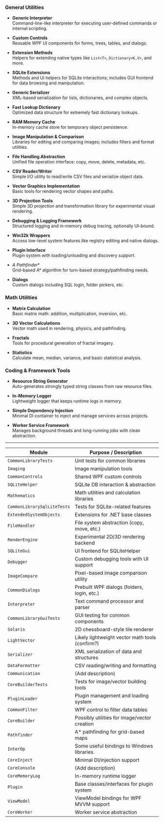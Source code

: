 ### General Utilities

- **Generic Interpreter**  
  Command-line-like interpreter for executing user-defined commands or internal scripting.

- **Custom Controls**  
  Reusable WPF UI components for forms, trees, tables, and dialogs.

- **Extension Methods**  
  Helpers for extending native types like `List<T>`, `Dictionary<K,V>`, and more.

- **SQLite Extensions**  
  Methods and UI helpers for SQLite interactions; includes GUI frontend for data browsing and manipulation.

- **Generic Serializer**  
  XML-based serialization for lists, dictionaries, and complex objects.

- **Fast Lookup Dictionary**  
  Optimized data structure for extremely fast dictionary lookups.

- **RAM Memory Cache**  
  In-memory cache store for temporary object persistence.

- **Image Manipulation & Comparison**  
  Libraries for editing and comparing images; includes filters and format utilities.

- **File Handling Abstraction**  
  Unified file operation interface: copy, move, delete, metadata, etc.

- **CSV Reader/Writer**  
  Simple I/O utility to read/write CSV files and serialize object data.

- **Vector Graphics Implementation**  
  Basic tools for rendering vector shapes and paths.

- **3D Projection Tools**  
  Simple 3D projection and transformation library for experimental visual rendering.

- **Debugging & Logging Framework**  
  Structured logging and in-memory debug tracing, optionally UI-bound.

- **Win32k Wrappers**  
  Access low-level system features like registry editing and native dialogs.

- **Plugin Interface**  
  Plugin system with loading/unloading and discovery support.

- **A* Pathfinder**  
  Grid-based A* algorithm for turn-based strategy/pathfinding needs.

- **Dialogs**  
  Custom dialogs including SQL login, folder pickers, etc.

### Math Utilities

- **Matrix Calculation**  
  Basic matrix math: addition, multiplication, inversion, etc.

- **3D Vector Calculations**  
  Vector math used in rendering, physics, and pathfinding.

- **Fractals**  
  Tools for procedural generation of fractal imagery.

- **Statistics**  
  Calculate mean, median, variance, and basic statistical analysis.

### Coding & Framework Tools

- **Resource String Generator**  
  Auto-generates strongly typed string classes from raw resource files.

- **In-Memory Logger**  
  Lightweight logger that keeps runtime logs in memory.

- **Simple Dependency Injection**  
  Minimal DI container to inject and manage services across projects.

- **Worker Service Framework**  
  Manages background threads and long-running jobs with clean abstraction.

---

| Module                      | Purpose / Description                           |
| --------------------------- | ----------------------------------------------- |
| `CommonLibraryTests`        | Unit tests for common libraries                 |
| `Imaging`                   | Image manipulation tools                        |
| `CommonControls`            | Shared WPF custom controls                      |
| `SQLiteHelper`              | SQLite DB interaction & abstraction             |
| `Mathematics`               | Math utilities and calculation libraries        |
| `CommonLibrarySqlLiteTests` | Tests for SQLite-related features               |
| `ExtendedSystemObjects`     | Extensions for .NET base classes                |
| `FileHandler`               | File system abstraction (copy, move, etc.)      |
| `RenderEngine`              | Experimental 2D/3D rendering backend            |
| `SQLiteGui`                 | UI frontend for SQLiteHelper                    |
| `Debugger`                  | Custom debugging tools with UI support          |
| `ImageCompare`              | Pixel-based image comparison utility            |
| `CommonDialogs`             | Prebuilt WPF dialogs (folders, login, etc.)     |
| `Interpreter`               | Text command processor and parser               |
| `CommonLibraryGuiTests`     | GUI testing for common components               |
| `Solaris`                   | 2D chessboard-style tile renderer               |
| `LightVector`               | Likely lightweight vector math tools (confirm?) |
| `Serializer`                | XML serialization of data and structures        |
| `DataFormatter`             | CSV reading/writing and formatting              |
| `Communication`             | (Add description)                               |
| `CoreBuilderTests`          | Tests for image/vector building tools           |
| `PluginLoader`              | Plugin management and loading system            |
| `CommonFilter`              | WPF control to filter data tables               |
| `CoreBuilder`               | Possibly utilities for image/vector creation    |
| `Pathfinder`                | A\* pathfinding for grid-based maps             |
| `InterOp`                   | Some useful bindings to Windows libraries.      |
| `CoreInject`                | Minimal DI/injection support                    |
| `CoreConsole`               | (Add description)                               |
| `CoreMemoryLog`             | In-memory runtime logger                        |
| `Plugin`                    | Base classes/interfaces for plugin system       |
| `ViewModel`                 | ViewModel bindings for WPF MVVM support         |
| `CoreWorker`                | Worker service abstraction                      |
